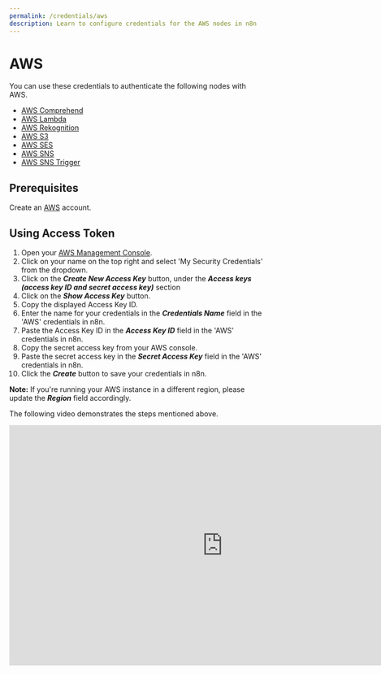 ```yaml
---
permalink: /credentials/aws
description: Learn to configure credentials for the AWS nodes in n8n
---
```


# AWS

You can use these credentials to authenticate the following nodes with AWS.

- [AWS Comprehend](../../nodes-library/nodes/AWSComprehend/README.md)
- [AWS Lambda](../../nodes-library/nodes/AWSLambda/README.md)
- [AWS Rekognition](../../nodes-library/nodes/AWSRekognition/README.md)
- [AWS S3](../../nodes-library/nodes/AWSS3/README.md)
- [AWS SES](../../nodes-library/nodes/AWSSES/README.md)
- [AWS SNS](../../nodes-library/nodes/AWSSNS/README.md)
- [AWS SNS Trigger](../../nodes-library/trigger-nodes/AWSSNSTrigger/README.md)

## Prerequisites

Create an [AWS](https://aws.amazon.com/) account.

## Using Access Token

1. Open your [AWS Management Console](https://console.aws.amazon.com).
2. Click on your name on the top right and select 'My Security Credentials' from the dropdown.
3. Click on the ***Create New Access Key*** button, under the ***Access keys (access key ID and secret access key)*** section
4. Click on the ***Show Access Key*** button.
5. Copy the displayed Access Key ID.
6. Enter the name for your credentials in the ***Credentials Name*** field in the 'AWS' credentials in n8n.
7. Paste the Access Key ID in the ***Access Key ID*** field in the 'AWS' credentials in n8n.
8. Copy the secret access key from your AWS console.
9. Paste the secret access key in the ***Secret Access Key*** field in the 'AWS' credentials in n8n.
10. Click the ***Create*** button to save your credentials in n8n.

**Note:** If you're running your AWS instance in a different region, please update the ***Region*** field accordingly.

The following video demonstrates the steps mentioned above.

<div class="video-container">
<iframe width="840" height="472.5" src="https://www.youtube.com/embed/zJgHOSSwC4A" frameborder="0" allow="accelerometer; autoplay; clipboard-write; encrypted-media; gyroscope; picture-in-picture" allowfullscreen></iframe>
</div>